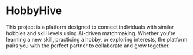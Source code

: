 # HobbyHive
 This project is a platform designed to connect individuals with similar hobbies and skill levels using AI-driven matchmaking. Whether you're learning a new skill, practicing a hobby, or exploring interests, the platform pairs you with the perfect partner to collaborate and grow together.

